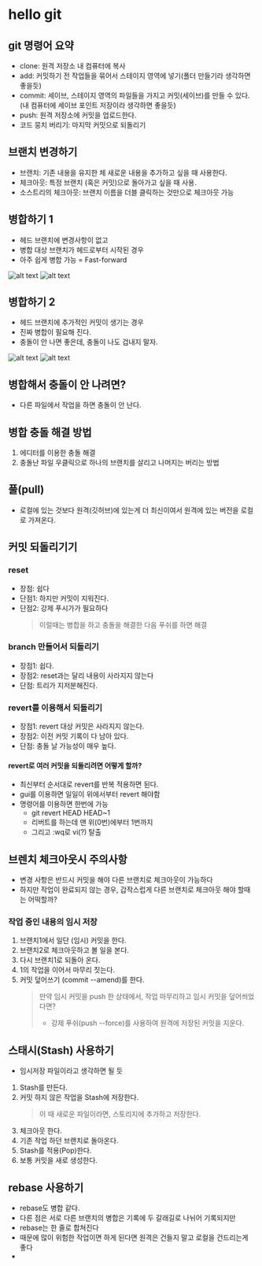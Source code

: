 # hello git
## git 명령어 요약
- clone: 원격 저장소 내 컴퓨터에 복사
- add: 커밋하기 전 작업들을 묶어서 스테이지 영역에 넣기(폴더 만들기라 생각하면 좋을듯)
- commit: 세이브, 스테이지 영역의 파일들을 가지고 커밋(세이브)를 만들 수 있다.(내 컴퓨터에 세이브 포인트 저장이라 생각하면 좋을듯)
- push: 원격 저장소에 커밋을 업로드한다.
- 코드 뭉치 버리기: 마지막 커밋으로 되돌리기

## 브랜치 변경하기
- 브랜치: 기존 내용을 유지한 체 새로운 내용을 추가하고 싶을 때 사용한다.
- 체크아웃: 특정 브랜치 (혹은 커밋)으로 돌아가고 싶을 때 사용.
- 소스트리의 체크아웃: 브랜치 이름을 더블 클릭하는 것만으로 체크아웃 가능

## 병합하기 1
- 헤드 브랜치에 변경사항이 없고
- 병합 대상 브랜치가 헤드로부터 시작된 경우
- 아주 쉽게 병합 가능 = Fast-forward

![alt text](image.png)
![alt text](image-1.png)

## 병합하기 2
- 헤드 브랜치에 추가적인 커밋이 생기는 경우
- 진짜 병합이 필요해 진다.
- 충돌이 안 나면 좋은데, 충돌이 나도 겁내지 말자.

![alt text](image-2.png)
![alt text](image-3.png)

## 병합해서 충돌이 안 나려면?
- 다른 파일에서 작업을 하면 충돌이 안 난다.

## 병합 충돌 해결 방법
1. 에디터를 이용한 충돌 해결
2. 충돌난 파일 우클릭으로 하나의 브랜치를 살리고 나머지는 버리는 방법

## 풀(pull)
- 로컬에 있는 것보다 원격(깃허브)에 있는게 더 최신이여서 원격에 있는 버전을 로컬로 가져온다.

## 커밋 되돌리기기
###  reset
- 장점: 쉽다
- 단점1: 하지만 커밋이 지워진다.
- 단점2: 강제 푸시가가 필요하다
  > 이럴때는 병합을 하고 충돌을 해결한 다음 푸쉬를 하면 해결

### branch 만들어서 되돌리기
- 장점1: 쉽다.
- 장점2: reset과는 달리 내용이 사라지지 않는다
- 단점: 트리가 지저분해진다.

### revert를 이용해서 되돌리기
- 장점1: revert 대상 커밋은 사라지지 않는다.
- 장점2: 이전 커밋 기록이 다 남아 있다.
- 단점: 충돌 날 가능성이 매우 높다.
#### revert로 여러 커밋을 되돌리려면 어떻게 할까?
- 최신부터 순서대로 revert를 반복 적용하면 된다.
- gui를 이용하면 일일이 위에서부터 revert 해야함
- 명령어를 이용하면 한번에 가능
  - git revert HEAD HEAD~1
  - 리버트를 하는데 맨 위(0번)에부터 1번까지
  - 그리고 :wq로 vi(?) 탈출

## 브렌치 체크아웃시 주의사항
- 변경 사항은 반드시 커밋을 해야 다른 브랜치로 체크아웃이 가능하다
- 하지만 작업이 완료되지 않는 경우, 갑작스럽게 다른 브랜치로 체크아웃 해야 할때는 어떡할까?
### 작업 중인 내용의 임시 저장
1. 브랜치1에서 일단 (임시) 커밋을 한다.
2. 브랜치2로 체크아웃하고 볼 일을 본다.
3. 다시 브랜치1로 되돌아 온다.
4. 1의 작업을 이어서 마무리 짓는다.
5. 커밋 덮어쓰기 (commit --amend)를 한다.
    >만약 임시 커밋을 push 한 상태에서, 작업 마무리하고 임시 커밋을 덮어씌었다면?
    >* 강제 푸쉬(push --force)를 사용하여 원격에 저장된 커밋을 지운다.
## 스태시(Stash) 사용하기
- 임시저장 파일이라고 생각하면 될 듯
1. Stash를 만든다.
2. 커밋 하지 않은 작업을 Stash에 저장한다.
    >이 때 새로운 파일이라면, 스토리지에 추가하고 저장한다.
3. 체크아웃 한다.
4. 기존 작업 하던 브랜치로 돌아온다.
5. Stash를 적용(Pop)한다.
6. 보통 커밋을 새로 생성한다.
## rebase 사용하기
- rebase도 병합 같다.
- 다른 점은 서로 다른 브랜치의 병합은 기록에 두 갈래길로 나뉘어 기록되지만
- rebase는 한 줄로 합쳐진다
- 때문에 많이 위험한 작업이면 하게 된다면 원격은 건들지 말고 로컬을 건드리는게 좋다
- 
